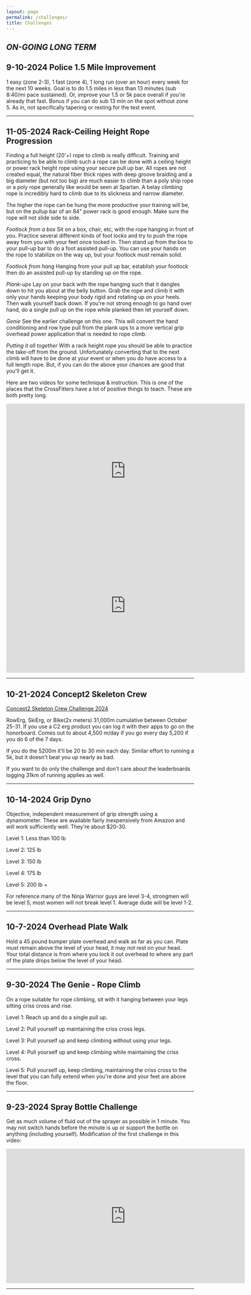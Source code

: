 ```yaml
---
layout: page
permalink: /challenges/
title: Challenges
---
```

***ON-GOING LONG TERM***
------


**9-10-2024 Police 1.5 Mile Improvement**
------
1 easy (zone 2-3), 1 fast (zone 4), 1 long run (over an hour) every week for the next 10 weeks. Goal is to do 1.5 miles in less than 13 minutes (sub 8:40/mi pace sustained). Or, improve your 1.5 or 5k pace overall if you're already that fast. Bonus if you can do sub 13 min on the spot without zone 5. As in, not specifically tapering or resting for the test event. 

******

**11-05-2024 Rack-Ceiling Height Rope Progression**
------
Finding a full height (20'+) rope to climb is really difficult. Training and practicing to be able to climb such a rope can be done with a ceiling height or power rack height rope using your secure pull up bar. All ropes are not created equal, the natural fiber thick ropes with deep groove braiding and a big diameter (but not too big) are much easier to climb than a poly ship rope or a poly rope generally like would be seen at Spartan. A belay climbing rope is incredibly hard to climb due to its slickness and narrow diameter.

The higher the rope can be hung the more productive your training will be, but on the pullup bar of an 84" power rack is good enough. Make sure the rope will not slide side to side.

*Footlock from a box* Sit on a box, chair, etc, with the rope hanging in front of you. Practice several different kinds of foot locks and try to push the rope away from you with your feet once locked in. Then stand up from the box to your pull-up bar to do a foot assisted pull-up. You can use your hands on the rope to stabilize on the way up, but your footlock must remain solid.

*Footlock from hang* Hanging from your pull up bar, establish your footlock then do an assisted pull-up by standing up on the rope.

*Plank-ups* Lay on your back with the rope hanging such that it dangles down to hit you about at the belly button. Grab the rope and climb it with only your hands keeping your body rigid and rotating up on your heels. Then walk yourself back down. If you're not strong enough to go hand over hand, do a single pull up on the rope while planked then let yourself down. 

*Genie* See the earlier challenge on this one. This will convert the hand conditioning and row type pull from the plank ups to a more vertical grip overhead power application that is needed to rope climb.

*Putting it all together* With a rack height rope you should be able to practice the take-off from the ground. Unfortunately converting that to the next climb will have to be done at your event or when you do have access to a full length rope. But, if you can do the above your chances are good that you'll get it. 

Here are two videos for some technique & instruction. This is one of the places that the CrossFitters have a lot of positive things to teach. These are both pretty long.

<iframe width="640" height="360" src="https://www.youtube.com/embed/L5VOdEp1Ml4" frameborder="0" allow="accelerometer; autoplay; clipboard-write; encrypted-media; gyroscope; picture-in-picture" allowfullscreen></iframe>

<iframe width="640" height="360" src="https://www.youtube.com/embed/DckUnSsuRwA" frameborder="0" allow="accelerometer; autoplay; clipboard-write; encrypted-media; gyroscope; picture-in-picture" allowfullscreen></iframe>

******

**10-21-2024 Concept2 Skeleton Crew**
------
[Concept2 Skeleton Crew Challenge 2024](https://log.concept2.com/challenges/skeleton-crew)

RowErg, SkiErg, or Bike(2x meters) 31,000m cumulative between October 25-31. If you use a C2 erg product you can log it with their apps to go on the honorboard. Comes out to about 4,500 m/day if you go every day 5,200 if you do 6 of the 7 days. 

If you do the 5200m it'll be 20 to 30 min each day. Similar effort to running a 5k, but it doesn't beat you up nearly as bad.

If you want to do only the challenge and don't care about the leaderboards logging 31km of running applies as well.

******

**10-14-2024 Grip Dyno**
------
Objective, independent measurement of grip strength using a dynamometer. These are available fairly inexpensively from Amazon and will work sufficiently well. They're about $20-30.

Level 1: Less than 100 lb

Level 2: 125 lb

Level 3: 150 lb

Level 4: 175 lb

Level 5: 200 lb +

For reference many of the Ninja Warrior guys are level 3-4, strongmen will be level 5, most women will not break level 1. Average dude will be level 1-2.

******

**10-7-2024 Overhead Plate Walk**
------
Hold a 45 pound bumper plate overhead and walk as far as you can. Plate must remain above the level of your head, it may not rest on your head. Your total distance is from where you lock it out overhead to where any part of the plate drops below the level of your head.

******

**9-30-2024 The Genie - Rope Climb** 
------
On a rope suitable for rope climbing, sit with it hanging between your legs sitting criss cross and rise.

Level 1: Reach up and do a single pull up.

Level 2: Pull yourself up maintaining the criss cross legs.

Level 3: Pull yourself up and keep climbing without using your legs.

Level 4: Pull yourself up and keep climbing while maintaining the criss cross.

Level 5: Pull yourself up, keep climbing, maintaining the criss cross to the level that you can fully extend when you're done and your feet are above the floor.

******

**9-23-2024 Spray Bottle Challenge**  
------
Get as much volume of fluid out of the sprayer as possible in 1 minute. You may not switch hands before the minute is up or support the bottle on anything (including yourself).
Modification of the first challenge in this video:

<iframe width="640" height="360" src="https://www.youtube.com/embed/GfCqR_8vhmY" frameborder="0" allow="accelerometer; autoplay; clipboard-write; encrypted-media; gyroscope; picture-in-picture" allowfullscreen></iframe>

******